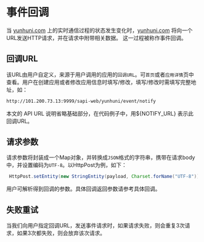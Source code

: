 # 事件回调
<!-- toc -->

当 [yunhuni.com](http://yunhuni.com/) 上的实时通信过程的状态发生变化时，[yunhuni.com](http://yunhuni.com/) 将向一个URL发送HTTP请求，并在请求中附带相关数据。
这一过程被称作事件回调。

## 回调URL

该URL由用户自定义，来源于用户调用的应用的`回调URL`。可`首页`或者`应用详情`页中查看。用户在创建应用或者修改应用信息时填写/修改，填写/修改时需填写完整地址，如：

```html
http://101.200.73.13:9999/sapi-web/yunhuni/event/notify
```

本文的 API URL 说明省略基础部分，在代码例子中，用${NOTIFY_URL} 表示此回调URL。

## 请求参数

请求参数将封装成一个Map对象，并转换成`JSON`格式的字符串，携带在请求body中，并设置编码为`UTF-8`。以HttpPost为例，如下：

```java
 HttpPost.setEntity(new StringEntity(payload, Charset.forName("UTF-8")));
```

用户可解析得到回调的参数。具体回调返回参数请参考具体回调。

## 失败重试

当我们向用户指定回调URL，发送事件请求时，如果请求失败，则会重复3次请求，如果3次都失败，则会放弃该次请求。
